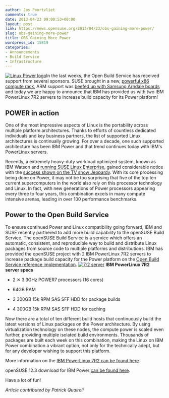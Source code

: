 ```yaml
---
author: Jos Poortvliet
comments: true
date: 2013-04-23 09:00:53+00:00
layout: post
link: https://news.opensuse.org/2013/04/23/obs-gaining-more-power/
slug: obs-gaining-more-power
title: OBS Gaining More Power
wordpress_id: 15819
categories:
- Announcements
- Build Service
- Infrastructure
---
```


[![Linux Power logo](//news.opensuse.org/wp-content/uploads/2013/04/Linux_rgb_white-bckgrnd-298x300.jpg)](//news.opensuse.org/wp-content/uploads/2013/04/Linux_rgb_white-bckgrnd.jpg)In the last weeks, the Open Build Service has received support from several sponsors. SUSE brought in a new, [powerful x86 compute rack](https://news.opensuse.org/2013/04/08/a-gust-of-fresh-build-power-suse-sponsors-new-hardware-for-the-open-build-service/), ARM support was [beefed up with Samsung Arndale boards](https://news.opensuse.org/2013/04/15/about-armv7-progress-and-arming-for-aarch64-and/) and today we are happy to announce that IBM has provided us with two IBM PowerLinux 7R2 servers to increase build capacity for its Power platform!<!-- more -->


## POWER in action


One of the most impressive aspects of Linux is the portability across multiple platform architectures. Thanks to efforts of countless dedicated individuals and key business partners, the list of supported Linux architectures is continually growing. For over a decade, one such supported architecture has been IBM Power and that trend continues today with IBM's PowerLinux servers.

Recently, a extremely heavy-duty workload optimized system, known as IBM Watson and [running SUSE Linux Enterprise](https://www.suse.com/promo/ibm-watson.html), gained considerable notice with the [success shown on the TV show Jeopardy](//www.youtube.com/watch?v=WFR3lOm_xhE). With its core processing being done on Power, it may not be too surprising that five of the top ten current supercomputers in the world also rely on this processor technology and Linux. In fact, with new generations of Power processors appearing every three to four years, this combination excels in many compute intensive arenas, leading in over 100 performance benchmarks.


## Power to the Open Build Service


To ensure continued Power and Linux compatibility going forward, IBM and SUSE recently partnered to add more build capability to the openSUSE Build Service. The openSUSE Build Service is a service which offers an automatic, consistent, and reproducible way to build and distribute Linux packages from source code to multiple platforms and distributions. IBM has provided the openSUSE project with 2 IBM PowerLinux 7R2 servers to increase package build capacity for the Power platform on the [Open Build Service reference implementation](//build.opensuse.org).
[![7r2 server](//news.opensuse.org/wp-content/uploads/2013/04/7r2-300x130.jpg)](//news.opensuse.org/wp-content/uploads/2013/04/7r2.jpg)
**IBM PowerLinux 7R2 server specs**



	
  * 2 ✕ 3.3GHz POWER7 processors (16 cores)

	
  * 64GB RAM

	
  * 2 300GB 15k RPM SAS SFF HDD for package builds

	
  * 4 300GB 15k RPM SAS SFF HDD for caching


Now there are a total of ten different build hosts that continuously build the latest versions of Linux packages on the Power architecture. By using virtualization technology on these nodes, the compute power is scaled even further, providing multiple isolated build environments. Thousands of packages are built each week on this combination, making the Linux on IBM Power combination a vibrant option, not only for the technically adept, but for any developer wishing to support this platform.

More information on the [IBM PowerLinux 7R2 can be found here](//www-03.ibm.com/systems/power/software/linux/powerlinux/7r2/index.html).

openSUSE 12.3 download for IBM Power [can be found here](//download.opensuse.org/ports/ppc/distribution/12.3/iso/).

Have a lot of fun!

_Article contributed by Patrick Quairoli_
